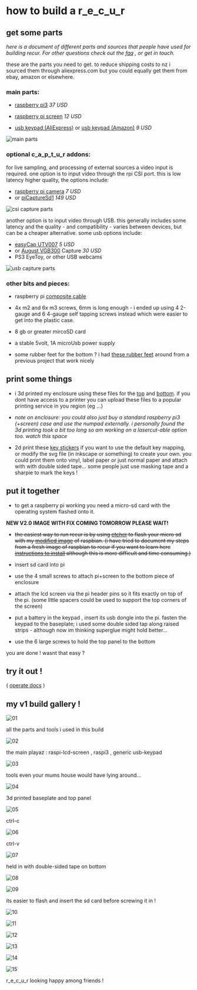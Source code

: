 # how to build a r_e_c_u_r

## get some parts

_here is a document of different parts and sources that people have used for building recur. For other questions check out the [faq] , or get in touch._

these are the parts you need to get. to reduce shipping costs to nz i sourced them through aliexpress.com but you could equally get them from ebay, amazon or elsewhere. 

### main parts:

- [raspberry pi3] *37 USD*

- [raspberry pi screen] *12 USD*

- [usb keypad (AliExpress)] or [usb keypad (Amazon)]  *9 USD*

![main parts][main parts]

### optional c_a_p_t_u_r addons:

for live sampling, and processing of external sources a video input is required. one option is to input video through the rpi CSI port. this is low latency higher quality, the options include:

- [raspberry pi camera] *7 USD*
- or [piCaptureSd1] *149 USD*

![csi capture parts][csi capture parts]

another option is to input video through USB. this generally includes some latency and the quality - and compatibility - varies between devices, but can be a cheaper alternative. some usb options include:

- [easyCap UTV007] *5 USD*
- or [August VGB300] Capture *30 USD*
- PS3 EyeToy, or other USB webcams

![usb capture parts][usb capture parts]

### other bits and pieces:

- raspberry pi [composite cable]

- 4x m2 and 6x m3 screws, 6mm is long enough - i ended up using 4 2-gauge and 6 4-gauge self tapping screws instead which were easier to get into the plastic case.

- 8 gb or greater mircoSD card

- a stable 5volt, 1A microUsb power supply

- some rubber feet for the bottom ? i had [these rubber feet] around from a previous project that work nicely

## print some things

- i 3d printed my enclosure using these files for the [top] and [bottom]. if you dont have access to a printer you can upload these files to a popular printing service in you region (eg ...)

- _note on enclosure: you could also just buy a standard raspberry pi3 (+screen) case and use the numpad externally. i personally found the 3d printing took a bit too long so am working on a lasercut-able option too. watch this space_

- 2d print these [key stickers] if you want to use the default key mapping, or modify the svg file (in inkscape or something) to create your own. you could print them onto vinyl, label paper or just normal paper and attach with with double sided tape... some people just use masking tape and a sharpie to mark the keys !

## put it together

- to get a raspberry pi working you need a micro-sd card with the operating system flashed onto it.

__NEW V2.0 IMAGE WITH FIX COMING TOMORROW PLEASE WAIT!__

- ~~the easiest way to run recur is by using [etcher] to flash your micro sd with my [modified image] of raspbian.
(i have tried to document my steps from a fresh image of raspbian to recur if you want to learn here [instructions to install] although this is more difficult and time consuming.)~~

- insert sd card into pi

- use the 4 small screws to attach pi+screen to the bottom piece of enclosure

- attach the lcd screen via the pi header pins so it fits exactly on top of the pi. (some little spacers could be used to support the top corners of the screen)

- put a battery in the keypad , insert its usb dongle into the pi. fasten the keypad to the baseplate; i used some double sided tap along raised strips - although now im thinking superglue might hold better...

- use the 6 large screws to hold the top panel to the bottom

you are done ! wasnt that easy ?

## try it out !

( [operate docs] )

## my v1 build gallery !

![01](build_v1_photos/build01.jpg) 

all the parts and tools i used in this build

![02](build_v1_photos/build02.jpg) 

the main playaz : raspi-lcd-screen , raspi3 , generic usb-keypad

![03](build_v1_photos/build03.jpg) 

tools even your mums house would have lying around...


![04](build_v1_photos/build04.jpg) 

3d printed baseplate and top panel

![05](build_v1_photos/build05.jpg) 

ctrl-c

![06](build_v1_photos/build06.jpg) 

ctrl-v

![07](build_v1_photos/build07.jpg) 

held in with double-sided tape on bottom

![08](build_v1_photos/build08.jpg)


![09](build_v1_photos/build09.jpg) 

its easier to flash and insert the sd card before screwing it in !

![10](build_v1_photos/build10.jpg) 

![11](build_v1_photos/build11.jpg) 

![12](build_v1_photos/build12.jpg) 

![13](build_v1_photos/build13.jpg) 

![14](build_v1_photos/build14.jpg) 

![15](build_v1_photos/build15.jpg) 

r_e_c_u_r looking happy among friends !



[raspberry pi3]:https://www.aliexpress.com/item/RS-Version-2016-New-Raspberry-Pi-3-Model-B-Board-1GB-LPDDR2-BCM2837-Quad-Core-Ras/32789942633.html
[main parts]: images/build_all.jpg
[csi capture parts]: images/csi_capture_parts.jpg
[usb capture parts]: images/usb_capture_parts.jpg
[raspberry pi screen]:https://www.aliexpress.com/item/3-5-Inch-TFT-LCD-Moudle-For-Raspberry-Pi-2-Model-B-RPI-B-raspberry-pi/32707058182.html
[usb keypad (AliExpress)]:https://www.aliexpress.com/item/USB-Wireless-Numeric-Keypad-19-Keys-Numpad-Number-Pad-Wireless-2-4GHz-Mini-Receiver-for-Laptop/32821720854.html
[usb keypad (Amazon)]:https://www.amazon.com/gp/product/B076GZDC14/
[raspberry pi camera]:https://www.aliexpress.com/item/RPI2-raspberry-pi-2-model-b-b-plus-camera-5-million-pixels-professional-ip-webcam-module/32403602769.html
[piCaptureSd1]: https://lintestsystems.com/products/picapture-sd1
[easyCap UTV007]: https://www.aliexpress.com/item/32885712014.html
[August VGB300]: https://www.augustint.com/en/productmsg-4-348.html
[composite cable]: https://www.adafruit.com/product/2881
[top]: https://github.com/langolierz/r_e_c_u_r/blob/master/enclosure/topplate.stl
[bottom]: https://github.com/langolierz/r_e_c_u_r/blob/master/enclosure/baseplate.stl
[key stickers]: https://github.com/langolierz/r_e_c_u_r/blob/master/enclosure/keystickers.svg
[etcher]: https://etcher.io
[modified image]: https://drive.google.com/file/d/1zi_yrYZ6ojb53uP9KPKYS8nrCB3HLs3N/view?usp=sharing
[operate docs]: operate_docs
[instructions to install]: https://github.com/langolierz/r_e_c_u_r/blob/master/dotfiles/README.md
[these rubber feet]: https://www.aliexpress.com/item/40-Self-Adhesive-Rubber-Bumper-Stopper-Non-slip-Feet-Door-Buffer-Pads-Furniture-DIY-Tool/32849514475.html
[faq]: faq